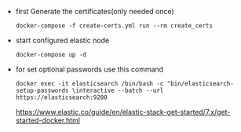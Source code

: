 - first Generate the certificates(only needed once)

  `docker-compose -f create-certs.yml run --rm create_certs`

- start configured elastic node

  `docker-compose up -d`

- for set optional passwords use this command 
  
  `docker exec -it elasticsearch /bin/bash -c "bin/elasticsearch-setup-passwords \interactive --batch --url https://elasticsearch:9200`

  https://www.elastic.co/guide/en/elastic-stack-get-started/7.x/get-started-docker.html